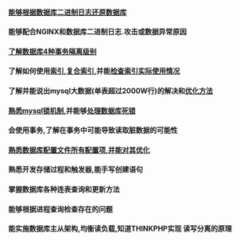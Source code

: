 #### [能够根据数据库二进制日志还原数据库](http://www.jb51.net/article/76017.htm)
#### 能够配合NGINX和数据库二进制日志.攻击或数据异常原因

#### [了解数据库4种事务隔离级别](./事务隔离级别.md)
#### 了解如何使用[索引](./索引.md),[复合索引](./复合索引.md),并能[检查索引实际使用情况](./explain.md)

#### 了解并能说出mysql大数据(单表超过2000W行)的解决和[优化方法](http://database.51cto.com/art/201505/476659.htm)

#### [熟悉mysql锁机制](./锁机制.md),并能够[处理数据库死锁](./处理死锁.md)

#### 会使用事务,了解在事务中可能导致读取脏数据的可能性

#### [熟悉数据库配置文件所有配置项,并能对其优化](./myCnf.md)

#### 熟悉开发存储过程和触发器,能手写创建语句

#### 掌握数据库各种连表查询和更新方法

#### 能够根据进程查询检查存在的问题

#### 能实施数据库主从架构,均衡读负载,知道THINKPHP实现 读写分离的原理
